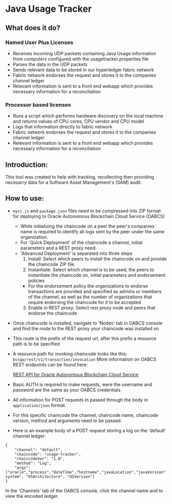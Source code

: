 # Java Usage Tracker

## What does it do?
### Named User Plus Licenses
- Receives incoming UDP packets containing Java Usage information from computers configured with the usagetracker.properties file
- Parses the data in the UDP packets
- Sends relevant data to be stored in our hyperledger fabric network
- Fabric network endorses the request and stores it to the companies channel ledger
- Relevant information is sent to a front end webapp which provides necessary information for a reconciliation

### Processor based licenses
- Runs a script which performs hardware discovery on the local machine and returns values of CPU cores, CPU vendor and CPU model
- Logs that information directly to fabric network
- Fabric network endorses the request and stores it to the companies channel ledger
- Relevant information is sent to a front end webapp which provides necessary information for a reconciliation

## Introduction:
This tool was created to help with tracking, recollecting then providing necesarry data for a Software Asset Management's (SAM) audit.

## How to use:
- `mycc.js` and `package.json` files need to be compressed into ZIP format for deploying to Oracle Autonomous Blockchain Cloud Service (OABCS)
  - While initializing the chaincode on a peer the peer's companies name is required to identify all logs sent by the peer under the same organization.
  - For 'Quick Deployment' of the chaincode a channel, initial parameters and a REST proxy need.
  - 'Advanced Deployment' is separated into three steps
    1. Install: Select which peers to install the chaincode on and provide the chaincode ZIP file.
    2. Instantiate: Select which channel is to be used, the peers to instantiate the chaincode on, initial parameters and endorsement policies
      - For the endorsement policy the organizations to endorse transactions are provided and specified as admins or members of the channel, as well as the number of organizations that require endorsing the chaincode for it to be accepted
    3. Enable in REST proxy: Select rest proxy node and peers that endorse the chaincode

- Once chaincode is installed, navigate to 'Nodes' tab in OABCS console and find the route to the REST proxy your chaincode was installed on
- This route is the prefix of the request url, after this prefix a resource path is to be specified
- A resource path for invoking chaincode looks like this:
```bcsgw/rest/v1/transaction/invocation```
More information on OABCS REST endpoints can be found here:

  [REST API for Oracle Autonomous Blockchain Cloud Service](https://docs.oracle.com/en/cloud/paas/blockchain-cloud/rest-api/index.html)
- Basic AUTH is required to make requests, were the username and password are the same as your OABCS credentials
- All information for POST requests in passed through the body in `application/json` format.
- For this specific chaincode the channel, chaincode name, chaincode version, method and arguments need to be passed.
- Here is an example body of a POST request storing a log on the 'default' channel ledger:
```
{
	"channel": "default",
	"chaincode": "usage-tracker",
	"chaincodeVer": "1.0",
	"method": "Log",
	"args": ["oracle","process","dateTime","hostname","javaLocation","javaVersion","operating system", "OSArchitecture", "OSVersion"]
}
```
In the 'Channels' tab of the OABCS console, click the channel name and to view the encoded ledger.
